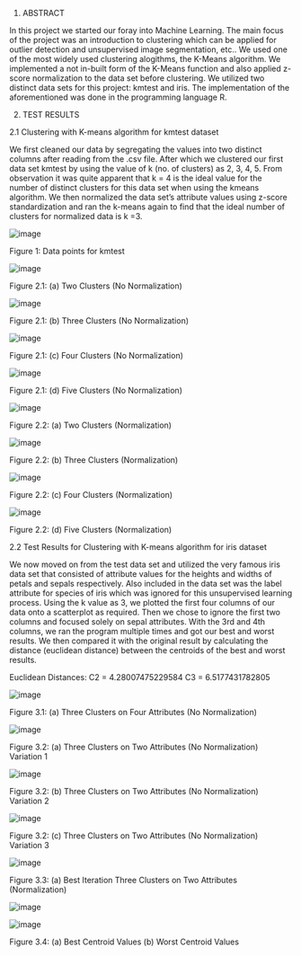 1. ABSTRACT

In this project we started our foray into Machine Learning. The main focus of the project was an introduction to clustering which can be applied for outlier detection and unsupervised image segmentation, etc.. We used one of the most widely used clustering alogithms, the K-Means algorithm. We implemented a not in-built form of the K-Means function and also applied z-score normalization to the data set before clustering. We utilized two distinct data sets for this project: kmtest and iris. The implementation of the aforementioned was done in the programming language R.

2. TEST RESULTS

2.1 Clustering with K-means algorithm for kmtest dataset

We first cleaned our data by segregating the values into two distinct columns after reading from the .csv file. After which we clustered our first data set kmtest by using the value of k (no. of clusters) as 2, 3, 4, 5. From observation it was quite apparent that k = 4 is the ideal value for the number of distinct clusters for this data set when using the kmeans algorithm. We then normalized the data set’s attribute values using z-score standardization and ran the k-means again to find that the ideal number of clusters for normalized data is k =3.

![image](https://user-images.githubusercontent.com/54830217/212808128-61e1b340-4db0-437f-b4d9-295f7bb8ca3d.png)

Figure 1: Data points for kmtest

![image](https://user-images.githubusercontent.com/54830217/212808141-6545fc24-aaaa-4ede-bd6a-4f83ffb7b4cb.png)

Figure 2.1: (a) Two Clusters (No Normalization)

![image](https://user-images.githubusercontent.com/54830217/212808149-bfced467-7288-40eb-a78b-8ae20581e78c.png)

Figure 2.1: (b) Three Clusters (No Normalization)

![image](https://user-images.githubusercontent.com/54830217/212808174-193b57e1-62a0-41b7-857e-92d81d2c0bfe.png)

Figure 2.1: (c) Four Clusters (No Normalization)

![image](https://user-images.githubusercontent.com/54830217/212808233-836c8606-7413-4c54-9593-01101454541f.png)

Figure 2.1: (d) Five Clusters (No Normalization)

![image](https://user-images.githubusercontent.com/54830217/212808245-8967abcd-a545-4169-81cc-07f7ecbd3b76.png)

Figure 2.2: (a) Two Clusters (Normalization)

![image](https://user-images.githubusercontent.com/54830217/212808261-ee406e69-344d-4781-8f5c-db0a1858c95d.png)

Figure 2.2: (b) Three Clusters (Normalization)

![image](https://user-images.githubusercontent.com/54830217/212808275-90d379a1-02f9-4e99-b37d-864f6c6a1ca2.png)

Figure 2.2: (c) Four Clusters (Normalization)
 
![image](https://user-images.githubusercontent.com/54830217/212808283-bae4a983-b6ca-411a-ac0b-81cbe0ad3dc5.png)

Figure 2.2: (d) Five Clusters (Normalization)

2.2 Test Results for Clustering with K-means algorithm for iris dataset

We now moved on from the test data set and utilized the very famous iris data set that consisted of attribute values for the heights and widths of petals and sepals respectively. Also included in the data set was the label attribute for species of iris which was ignored for this unsupervised learning process. Using the k value as 3, we plotted the first four columns of our data onto a scatterplot as required. Then we chose to ignore the first two columns and focused solely on sepal attributes. With the 3rd and 4th columns, we ran the program multiple times and got our best and worst results. We then compared it with the original result by calculating the distance (euclidean distance) between the centroids of the best and worst results.

Euclidean Distances:
C2 = 4.28007475229584
C3 = 6.5177431782805
 
![image](https://user-images.githubusercontent.com/54830217/212808300-bf023fb7-c448-4618-8404-327c59731878.png)

Figure 3.1: (a) Three Clusters on Four Attributes (No Normalization)

![image](https://user-images.githubusercontent.com/54830217/212808311-6c3dadac-074f-4813-aae1-ddd448e0eea2.png)

Figure 3.2: (a) Three Clusters on Two Attributes (No Normalization) Variation 1
 
![image](https://user-images.githubusercontent.com/54830217/212808335-b773a994-e79c-4aee-a787-5f091424a8db.png)

Figure 3.2: (b) Three Clusters on Two Attributes (No Normalization) Variation 2
 
![image](https://user-images.githubusercontent.com/54830217/212808350-67958120-4ceb-4406-9354-477dc470a1fb.png)

Figure 3.2: (c) Three Clusters on Two Attributes (No Normalization) Variation 3
 
![image](https://user-images.githubusercontent.com/54830217/212808360-3ee00a99-e8af-467b-891c-04d8cd32df23.png)

Figure 3.3: (a) Best Iteration Three Clusters on Two Attributes (Normalization)

![image](https://user-images.githubusercontent.com/54830217/212808388-d796389a-c257-4401-8829-54754e2b0e95.png)

![image](https://user-images.githubusercontent.com/54830217/212808400-a7a2ef3a-9b36-4c20-bd81-d282a7f21e1f.png)

Figure 3.4: (a) Best Centroid Values (b) Worst Centroid Values
